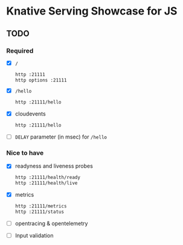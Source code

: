 # Knative Serving Showcase for JS

## TODO

### Required

* [x] `/`

  ```bash
  http :21111
  http options :21111
  ```

* [x] `/hello`

  ```bash
  http :21111/hello
  ```

* [x] cloudevents

  ```bash
  http :21111/hello
  ```

* [ ] `DELAY` parameter (in msec) for `/hello`

### Nice to have

* [x] readyness and liveness probes

  ```bash
  http :21111/health/ready
  http :21111/health/live
  ```

* [x] metrics

  ```bash
  http :21111/metrics
  http :21111/status
  ```

* [ ] opentracing & opentelemetry
* [ ] Input validation
